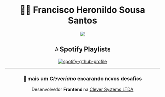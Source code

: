 <div align="center">

# 👨‍💻 Francisco Heronildo Sousa Santos 

<img src="https://user-images.githubusercontent.com/108284665/181011919-275f6e2b-f538-4286-807f-01b1ac3ca481.png">

## 🎶 Spotify Playlists

[![spotify-github-profile](https://spotify-github-profile.vercel.app/api/view?uid=m64yqwippu73qdg9l9e76jv4l&cover_image=true&theme=default)](https://open.spotify.com/user/m64yqwippu73qdg9l9e76jv4l)

--- 

### 👋 mais um _Cleveriano_ encarando novos desafios
  
Desenvolvedor **Frontend** na [Clever Systems LTDA](https://cleversystems.com.br/)

</div>

